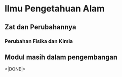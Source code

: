 # Ilmu Pengetahuan Alam
## Zat dan Perubahannya  
### Perubahan Fisika dan Kimia  

## Modul masih dalam pengembangan

<|DONE|>
